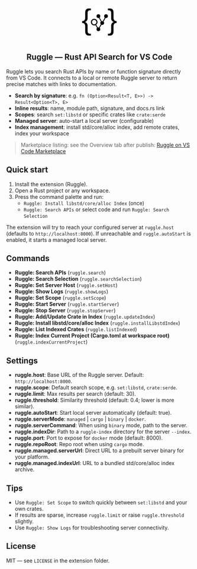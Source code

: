 <div align="center">

<img src="https://github.com/alpaylan/ruggle/raw/main/vscode-ruggle/icon.png" width="96" height="96" alt="Ruggle logo" />

## Ruggle — Rust API Search for VS Code

</div>

Ruggle lets you search Rust APIs by name or function signature directly from VS Code. It connects to a local or remote Ruggle server to return precise matches with links to documentation.

- **Search by signature**: e.g. `fn (Option<Result<T, E>>) -> Result<Option<T>, E>`
- **Inline results**: name, module path, signature, and docs.rs link
- **Scopes**: search `set:libstd` or specific crates like `crate:serde`
- **Managed server**: auto-start a local server (configurable)
- **Index management**: install std/core/alloc index, add remote crates, index your workspace

> Marketplace listing: see the Overview tab after publish: [Ruggle on VS Code Marketplace](https://marketplace.visualstudio.com/items?itemName=AlperenKeles.ruggle&ssr=false#overview)

## Quick start

1. Install the extension (Ruggle).
2. Open a Rust project or any workspace.
3. Press the command palette and run:
   - `Ruggle: Install libstd/core/alloc Index` (once)
   - `Ruggle: Search APIs` or select code and run `Ruggle: Search Selection`

The extension will try to reach your configured server at `ruggle.host` (defaults to `http://localhost:8000`). If unreachable and `ruggle.autoStart` is enabled, it starts a managed local server.

## Commands

- **Ruggle: Search APIs** (`ruggle.search`)
- **Ruggle: Search Selection** (`ruggle.searchSelection`)
- **Ruggle: Set Server Host** (`ruggle.setHost`)
- **Ruggle: Show Logs** (`ruggle.showLogs`)
- **Ruggle: Set Scope** (`ruggle.setScope`)
- **Ruggle: Start Server** (`ruggle.startServer`)
- **Ruggle: Stop Server** (`ruggle.stopServer`)
- **Ruggle: Add/Update Crate in Index** (`ruggle.updateIndex`)
- **Ruggle: Install libstd/core/alloc Index** (`ruggle.installLibstdIndex`)
- **Ruggle: List Indexed Crates** (`ruggle.listIndexed`)
- **Ruggle: Index Current Project (Cargo.toml at workspace root)** (`ruggle.indexCurrentProject`)

## Settings

- **ruggle.host**: Base URL of the Ruggle server. Default: `http://localhost:8000`.
- **ruggle.scope**: Default search scope, e.g. `set:libstd`, `crate:serde`.
- **ruggle.limit**: Max results per search (default: 30).
- **ruggle.threshold**: Similarity threshold (default: 0.4; lower is more similar).
- **ruggle.autoStart**: Start local server automatically (default: true).
- **ruggle.serverMode**: `managed` | `cargo` | `binary` | `docker`.
- **ruggle.serverCommand**: When using `binary` mode, path to the server.
- **ruggle.indexDir**: Path to a `ruggle-index` directory for the server `--index`.
- **ruggle.port**: Port to expose for `docker` mode (default: 8000).
- **ruggle.repoRoot**: Repo root when using `cargo` mode.
- **ruggle.managed.serverUrl**: Direct URL to a prebuilt server binary for your platform.
- **ruggle.managed.indexUrl**: URL to a bundled std/core/alloc index archive.

## Tips

- Use `Ruggle: Set Scope` to switch quickly between `set:libstd` and your own crates.
- If results are sparse, increase `ruggle.limit` or raise `ruggle.threshold` slightly.
- Use `Ruggle: Show Logs` for troubleshooting server connectivity.


## License

MIT — see `LICENSE` in the extension folder.
